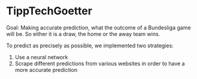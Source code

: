 # TippTechGoetter

Goal: Making accurate prediction, what the outcome of a Bundesliga game will be. So either it is a draw, the home or the away team wins. 

To predict as precisely as possible, we implemented two strategies:
1. Use a neural network 
2. Scrape different predictions from various websites in order to have a more accurate prediction
